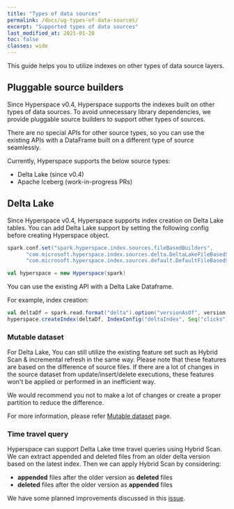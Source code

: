 ```yaml
---
title: "Types of data sources"
permalink: /docs/ug-types-of-data-sources/
excerpt: "Supported types of data sources"
last_modified_at: 2021-01-28
toc: false
classes: wide
---
```


This guide helps you to utilize indexes on other types of data source layers.

## Pluggable source builders
Since Hyperspace v0.4, Hyperspace supports the indexes built on other types of data sources.
To avoid unnecessary library dependencies, we provide pluggable source builders
to support other types of sources.

There are no special APIs for other source types, 
so you can use the existing APIs with a DataFrame built on a different type of source seamlessly.

Currently, Hyperspace supports the below source types:
- Delta Lake (since v0.4)
- Apache Iceberg (work-in-progress PRs)

## Delta Lake
Since Hyperspace v0.4, Hyperspace supports index creation on Delta Lake tables.
You can add Delta Lake support by setting the following config before creating Hyperspace object.
```scala
spark.conf.set("spark.hyperspace.index.sources.fileBasedBuilders",
      "com.microsoft.hyperspace.index.sources.delta.DeltaLakeFileBasedSourceBuilder," +
      "com.microsoft.hyperspace.index.sources.default.DefaultFileBasedSourceBuilder")

val hyperspace = new Hyperspace(spark)
```

You can use the existing API with a Delta Lake Dataframe.

For example, index creation:
```scala
val deltaDf = spark.read.format("delta").option("versionAsOf", version.get).load(dataPath)
hyperspace.createIndex(deltaDf, IndexConfig("deltaIndex", Seq("clicks"), Seq("Query")))
```

### Mutable dataset
For Delta Lake, You can still utilize the existing feature set such as Hybrid Scan & incremental refresh in the same way.
Please note that these features are based on the difference of source files.
If there are a lot of changes in the source dataset from update/insert/delete executions,
these features won't be applied or performed in an inefficient way.

We would recommend you not to make a lot of changes or create a proper partition to reduce the difference.

For more information, please refer
[Mutable dataset](https://microsoft.github.io/hyperspace/docs/ug-mutable-dataset/) page.

### Time travel query
Hyperspace can support Delta Lake time travel queries using Hybrid Scan.
We can extract appended and deleted files from an older delta version based on the latest index.
Then we can apply Hybrid Scan by considering:
- **appended** files after the older version as **deleted** files 
- **deleted** files after the older version as **appended** files

We have some planned improvements discussed in this [issue](https://github.com/microsoft/hyperspace/issues/270).
